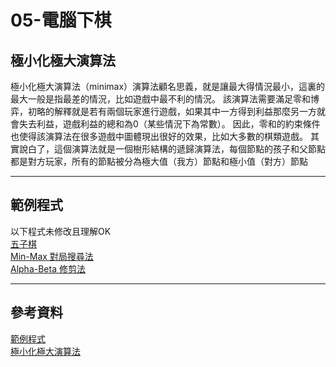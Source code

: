 05-電腦下棋
===
極小化極大演算法
----
極小化極大演算法（minimax）演算法顧名思義，就是讓最大得情況最小，這裏的最大一般是指最差的情況，比如遊戲中最不利的情況。
該演算法需要滿足零和博弈，初略的解釋就是若有兩個玩家進行遊戲，如果其中一方得到利益那麼另一方就會失去利益，遊戲利益的總和為0（某些情況下為常數）。
因此，零和的約束條件也使得該演算法在很多遊戲中圖體現出很好的效果，比如大多數的棋類遊戲。
其實說白了，這個演算法就是一個樹形結構的遞歸演算法，每個節點的孩子和父節點都是對方玩家，所有的節點被分為極大值（我方）節點和極小值（對方）節點
<br>
*****
範例程式
-----
以下程式未修改且理解OK
<br>
[五子棋](https://misavo.com/blog/陳鍾誠/書籍/人工智慧/05-電腦下棋/B-實作%EF%BC%9A五子棋程式)
<br>
[Min-Max 對局搜尋法](https://misavo.com/blog/陳鍾誠/書籍/人工智慧/05-電腦下棋/C-Min-Max對局搜尋法)
<br>
[Alpha-Beta 修剪法](https://misavo.com/blog/陳鍾誠/書籍/人工智慧/05-電腦下棋/D-Alpha-Beta修剪算法)
<br>
******
參考資料
----
[範例程式](https://misavo.com/blog/陳鍾誠/書籍/人工智慧/05-電腦下棋)
<br>
[極小化極大演算法](https://blog.csdn.net/joshualiunsw/article/details/52131507)
